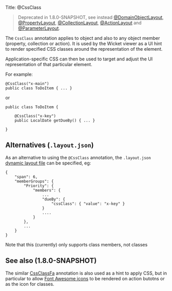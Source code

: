Title: @CssClass

> Deprecated in 1.8.0-SNAPSHOT, see instead [@DomainObjectLayout](./DomainObjectLayout.html), [@PropertyLayout](./PropertyLayout.html),  [@CollectionLayout](./CollectionLayout.html),  [@ActionLayout](./ActionLayout.html) and [@ParameterLayout](./ParameterLayout.html).

The `CssClass` annotation applies to object and also to any object member 
(property, collection or action).  It is used by the Wicket viewer as a UI hint 
to render specified CSS classes around the representation of the element.

Application-specific CSS can then be used to target and adjust the UI representation
of that particular element.

For example:

    @CssClass("x-main")
    public class ToDoItem { ... }

or

    public class ToDoItem { 
    
        @CssClass("x-key")
        public LocalDate getDueBy() { ... }
        
    }


## Alternatives (`.layout.json`)

As an alternative to using the `@CssClass` annotation, the `.layout.json` 
[dynamic layout file](../../components/viewers/wicket/dynamic-layouts.html) 
can be specified, eg:

    {
        "span": 6,
        "memberGroups": {
            "Priority": {
                "members": {
                    ...
                    "dueBy": {
                        "cssClass": { "value": "x-key" }
                    }
                    ....
                }
            },
            ...
        }
    }


Note that this (currently) only supports class members, not classes


## See also (1.8.0-SNAPSHOT)

The similar [CssClassFa](./CssClassFa-deprecated.html) annotation is also used as a hint
to apply CSS, but in particular to allow [Font Awesome icons](http://fortawesome.github.io/Font-Awesome/icons/)
to be rendered on action butotns or as the icon for classes.

